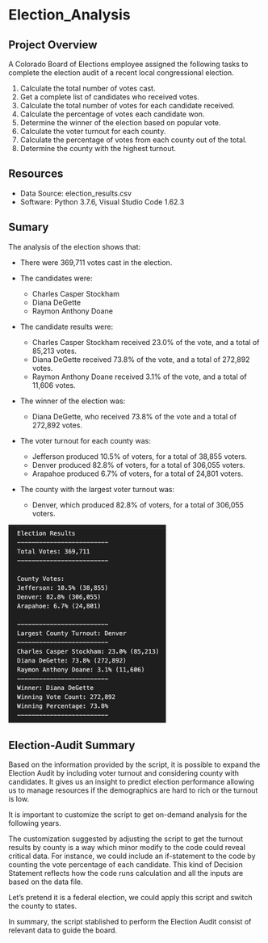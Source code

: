 # Election_Analysis

## Project Overview
A Colorado Board of Elections employee assigned the following tasks to complete the election audit of a recent local congressional election.

1. Calculate the total number of votes cast.
2. Get a complete list of candidates who received votes.
3. Calculate the total number of votes for each candidate received. 
4. Calculate the percentage of votes each candidate won.
5. Determine the winner of the election based on popular vote.
6. Calculate the voter turnout for each county.
7. Calculate the percentage of votes from each county out of the total.
8. Determine the county with the highest turnout.

## Resources
- Data Source: election_results.csv
- Software: Python 3.7.6, Visual Studio Code 1.62.3

## Sumary
The analysis of the election shows that:

- There were 369,711 votes cast in the election.
- The candidates were:
    - Charles Casper Stockham
    - Diana DeGette
    - Raymon Anthony Doane

- The candidate results were:
    - Charles Casper Stockham received 23.0% of the vote, and a total of 85,213 votes.
    - Diana DeGette received 73.8% of the vote, and a total of 272,892 votes.
    - Raymon Anthony Doane received 3.1% of the vote, and a total of 11,606 votes.

- The winner of the election was:
    - Diana DeGette, who received 73.8% of the vote and a total of 272,892 votes.

- The voter turnout for each county was:
    - Jefferson produced 10.5% of voters, for a total of 38,855 voters.
    - Denver produced 82.8% of voters, for a total of 306,055 voters.
    - Arapahoe produced 6.7% of voters, for a total of 24,801 voters.

- The county with the largest voter turnout was:

    - Denver, which produced 82.8% of voters, for a total of 306,055 voters.

![Election](Resources/election_results.png)

## Election-Audit Summary
Based on the information provided by the script, it is possible to expand the Election Audit by including voter turnout and considering county with candidates. 
It gives us an insight to predict election performance allowing us to manage resources if the demographics are hard to rich or the turnout is low. 

It is important to customize the script to get on-demand analysis for the following years. 

The customization suggested by adjusting the script to get the turnout results by county is a way which minor modify to the code could reveal critical data. For instance, we could include an if-statement to the code by counting the vote percentage of each  candidate.  This kind of Decision Statement reflects how the code runs calculation and all the inputs are based on the data file.  

Let’s pretend it is a federal election, we could apply this script and switch the county to states. 

 In summary, the script stablished to perform the Election Audit consist of relevant data to guide the board.